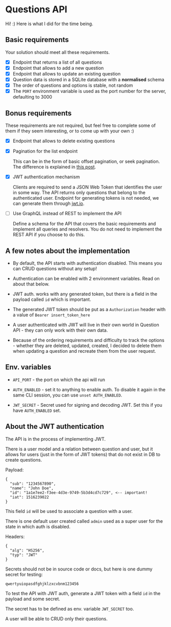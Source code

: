 # Questions API

Hi! :)
Here is what I did for the time being.

## Basic requirements

Your solution should meet all these requirements.

- [x] Endpoint that returns a list of all questions
- [x] Endpoint that allows to add a new question
- [x] Endpoint that allows to update an existing question
- [x] Question data is stored in a SQLite database with a **normalised** schema
- [x] The order of questions and options is stable, not random
- [x] The `PORT` environment variable is used as the port number for the server, defaulting to 3000

## Bonus requirements

These requirements are not required, but feel free to complete some of them if they seem interesting, or to come up with your own :)

- [x] Endpoint that allows to delete existing questions
- [x] Pagination for the list endpoint

  This can be in the form of basic offset pagination, or seek pagination. The difference is explained in [this post](https://web.archive.org/web/20210205081113/https://taylorbrazelton.com/posts/2019/03/offset-vs-seek-pagination/).

- [x] JWT authentication mechanism
  
  Clients are required to send a JSON Web Token that identifies the user in some way. The API returns only questions that belong to the authenticated user. Endpoint for generating tokens is not needed, we can generate them through [jwt.io](https://jwt.io/).

- [ ] Use GraphQL instead of REST to implement the API

  Define a schema for the API that covers the basic requirements and implement all queries and resolvers. You do not need to implement the REST API if you choose to do this.


## A few notes about the implementation

- By default, the API starts with authentication disabled. This means you can CRUD questions without any setup!

- Authentication can be enabled with 2 environment variables. Read on about that below.

- JWT auth. works with any generated token, but there is a field in the payload called `id` which is important.

- The generated JWT token should be put as a `Authorization` header with a value of `Bearer insert_token_here`

- A user authenticated with JWT will live in their own world in Question API - they can only work with their own data.

- Because of the ordering requirements and difficulty to track the options - whether they are deleted, updated, created, I decided to delete them when updating a question and recreate them from the user request.

## Env. variables

- `API_PORT` - the port on which the api will run

- `AUTH_ENABLED` - set it to anything to enable auth. To disable it again in the same CLI session, you can use `unset AUTH_ENABLED`.

- `JWT_SECRET` - Secret used for signing and decoding JWT. Set this if you have `AUTH_ENABLED` set.

## About the JWT authentication

The API is in the process of implementing JWT.

There is a user model and a relation between question and user, but it allows for users (just in the form of JWT tokens) that do not exist in DB to create questions.

Payload:
```
{
  "sub": "1234567890",
  "name": "John Doe",
  "id": "1a1e7ee2-f3ee-4d3e-9749-5b3d4cd7c729", <-- important!
  "iat": 1516239022
}
```

This field `id` will be used to associate a question with a user.

There is one default user created called `admin` used as a super user for the state in which auth is disabled.

Headers:
```
{
  "alg": "HS256",
  "typ": "JWT"
}
```

Secrets should not be in source code or docs, but here is one dummy secret for testing:

`qwertyuiopasdfghjklzxcvbnm123456`

To test the API with JWT auth, generate a JWT token with a field `id` in the payload and some secret.

The secret has to be defined as env. variable `JWT_SECRET` too.

A user will be able to CRUD only their questions.

